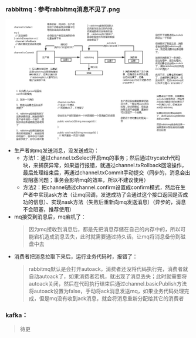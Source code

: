 ### rabbitmq：参考rabbitmq消息不见了.png
![](amsg-rabbitmq消息不见了.png)
* 生产者向mq发送消息，没发送成功：
    * 方法1：通过channel.txSelect开启mq的事务；然后通过trycatch代码块，来捕获异常，如果运行报错，就通过channel.txRollback回滚操作，最后处理结束后，再通过channel.txCommit手动提交（同步的，消息会出现阻塞问题；事务会影响mq的效率，所以不建议使用）
    * 方法2：把channel通过channel.confirm设置成confirm模式，然后在生产者中实现ask方法（让mq回调，发送成功了会通过这个接口返回是否成功的信息）、实现nask方法（失败后重新向mq发送消息）（异步的，消息不会阻塞，推荐使用）
* mq接受到消息后，mq宕机了：
    > 因为mq接收到消息后，都是先把消息存储在自己的内存中的，所以可能宕机造成消息丢失，此时就需要通过持久话，让mq将消息备份到磁盘中去
* 消费者把消息拉取下来后，运行业务代码时，报错了：
    > rabbitmq默认是会打开autoack，消费者还没将代码执行完，消费者就自动autoack了，如果消费者宕机，就出现了消息丢失；此时就需要将autoack关闭，然后在代码执行结束后通过channel.basicPublish方法将autoack设置为false，手动将ack消息发送mq，如果业务代码处理完成，但是mq没有收到ack消息，就会将消息重新分配给其它的消费者

### kafka：
> 待更